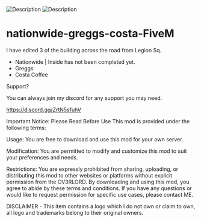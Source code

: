 ![Description](https://i.ibb.co/s69ztcd/Screenshot-2024-03-24-214700.png)
![Description](https://i.ibb.co/P5kZ39W/1231321312.png)



# nationwide-greggs-costa-FiveM
I have edited 3 of the building across the road from Legion Sq. 

- Nationwide | Inside has not been completed yet. 
- Greggs
- Costa Coffee

Support?

You can always join my discord for any support you may need.

https://discord.gg/ZrtN5sfuhV

Important Notice: Please Read Before Use This mod is provided under the following terms:

Usage: You are free to download and use this mod for your own server.

Modification: You are permitted to modify and customize this mod to suit your preferences and needs.

Restrictions: You are expressly prohibited from sharing, uploading, or distributing this mod to other websites or platforms without explicit permission from the OV3RLORD. By downloading and using this mod, you agree to abide by these terms and conditions. If you have any questions or would like to request permission for specific use cases, please contact ME.

DISCLAIMER - This item contains a logo which I do not own or claim to own, all logo and trademarks belong to their original owners.
